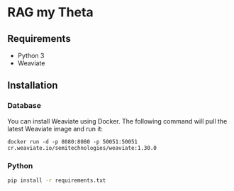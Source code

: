 # RAG my Theta

## Requirements
- Python 3
- Weaviate

## Installation

### Database
You can install Weaviate using Docker. The following command will pull the latest Weaviate image and run it:

```
docker run -d -p 8080:8080 -p 50051:50051 cr.weaviate.io/semitechnologies/weaviate:1.30.0
```

### Python
```bash
pip install -r requirements.txt
```
